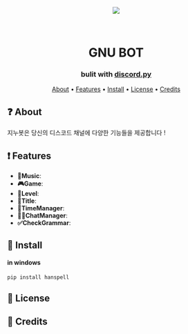 <p align="center"><img src="https://github.com/qor0530/README/blob/main/GNU.png"></p>
<h1 align="center">
  <br>
  GNU BOT
  <br>
</h1>

<h3 align=center>bulit with <a href=https://github.com/Rapptz/discord.py>discord.py</a></h3>
<div align=center>

</div>

<p align="center">
  <a href="#about">About</a>
  •
  <a href="#Features">Features</a>
  •
  <a href="#Install">Install</a>
  •
  <a href="#license">License</a>
  •
  <a href="#credits">Credits</a>
</p>

## ❓ About
지누봇은 당신의 디스코드 채널에 다양한 기능들을 제공합니다 ! 
## ❗ Features
* **🎵Music**:
* **🎮Game**: 
* **🏅Level**:
* **🎀Title**:
* **📆TimeManager**:
* **👨‍👨ChatManager**:
* **✅CheckGrammar**:
## 📝 Install
#### in windows
```
pip install hanspell
```
## 📖 License

## 📜 Credits

